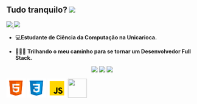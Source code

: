 ## Tudo tranquilo? <img src="https://raw.githubusercontent.com/kaueMarques/kaueMarques/master/hi.gif" width="30px">

<div>
   <a href="https://github.com/Rhuan-Gonzaga">
      <img height="150em" src="https://github-readme-stats.vercel.app/api?username=Rhuan-Gonzaga&show_icons=true&theme=dark&include_all_commits=true&count_private=true"/>
      <img height="150em" src="https://github-readme-stats.vercel.app/api/top-langs/?username=Rhuan-Gonzaga&layout=compact&langs_count=7&theme=dark"/>
   </a>
</div>
  
 - 💻<strong>Estudante de Ciência da Computação na Unicarioca.</strong>
     
 - 👨🏾‍💻 <strong>Trilhando o meu caminho para se tornar um Desenvolvedor Full Stack.</strong>
         
 
<p align="center">
  <a href="https://www.linkedin.com/in/rhuan-gonzaga-0127381a4/" target="_blank"><img src="https://img.shields.io/badge/-LinkedIn-%230077B5?style=for-the-badge&logo=linkedin&logoColor=white" target="_blank"></a>
  <a href = "mailto: rhuangonzaga22@gmail.com"><img src="https://img.shields.io/badge/-Gmail-%23333?style=for-the-badge&logo=gmail&logoColor=white" target="_blank"></a>
  <a href="https://www.instagram.com/rhuann22/" target="_blank"><img src="https://img.shields.io/badge/-Instagram-%23E4405F?style=for-the-badge&logo=instagram&logoColor=white" target="_blank"></a> 
</p>

<div>
     <img src="https://github.com/Rhuan-Gonzaga/JogaDaVelha/blob/main/logo/html.png" height="50px"  width="50px">
     <img src="https://github.com/Rhuan-Gonzaga/JogaDaVelha/blob/main/logo/css.png" height="50px" width="50px"> 
     <img src="https://github.com/Rhuan-Gonzaga/JogaDaVelha/blob/main/logo/javascript.png" height="50px"  width="50px">
     <img height="50px" width="50px" src="https://cdn.jsdelivr.net/gh/devicons/devicon/icons/python/python-original.svg">
</div>
 
